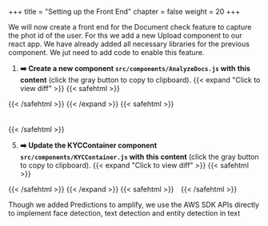 +++
title = "Setting up the Front End"
chapter = false
weight = 20
+++

We will now create a front end for the Document check feature to capture the phot id of the user. For ths we add a new Upload component to our react app. We have already added all necessary libraries for the previous component. We jut need to add code to enable this feature.

1. **➡️ Create a new component `src/components/AnalyzeDocs.js` with** <span class="clipBtn clipboard" data-clipboard-target="#id38f2d585f05ca7e07b83d9cd8093d39ac8a76c9fvideokycsrccomponentsAnalyzeDocsjs"><strong>this content</strong></span> (click the gray button to copy to clipboard). 
{{< expand "Click to view diff" >}} {{< safehtml >}}
<div id="diff-id38f2d585f05ca7e07b83d9cd8093d39ac8a76c9fvideokycsrccomponentsAnalyzeDocsjs"></div> <script type="text/template" data-diff-for="diff-id38f2d585f05ca7e07b83d9cd8093d39ac8a76c9fvideokycsrccomponentsAnalyzeDocsjs">commit 38f2d585f05ca7e07b83d9cd8093d39ac8a76c9f
Author: Sathish <sat.hariharan@gmail.com>
Date:   Thu Aug 13 15:52:01 2020 +0530

    update

diff --git a/video-kyc/src/components/AnalyzeDocs.js b/video-kyc/src/components/AnalyzeDocs.js
index e69de29..4baf754 100644
--- a/video-kyc/src/components/AnalyzeDocs.js
+++ b/video-kyc/src/components/AnalyzeDocs.js
@@ -0,0 +1,321 @@
+import React,{ useState, useEffect } from "react";
+import Webcam from "react-webcam";
+import Button from 'react-bootstrap/Button'
+import Card from "react-bootstrap/Card"
+import ProgressBar from "react-bootstrap/ProgressBar"
+import _ from 'lodash'
+import Jimp from 'jimp'
+
+import { Auth, Logger } from 'aws-amplify'
+import AWS from 'aws-sdk'
+import awsConfig from "../aws-exports"
+
+const logger = new Logger('kyc-analyze','INFO');
+AWS.config.update({region:awsConfig.aws_cognito_region});
+
+
+const videoConstraints = {
+    width: 1280,
+    height: 720,
+    facingMode: "user"
+};
+
+const side_data = [
+    {"name":"front", "description":"Show the photo page of your photo id (Aadhaar or Passport in India) to the camera"},
+    {"name":"back", "description":"Show the back of the Photo ID to the camera"}
+]  
+
+  export default ({setTabStatus, documentDetails, setDocumentDetails }) => {
+    const [side, setSide] = useState(null);
+    const [showSpinner,setShowSpinner] = useState(false);
+    const [alertMessage, setAlertMessage] = useState("You will be asked to display the front and back of photo IDs.  ");
+    const [showProgress, setShowProgress] = useState(false);
+    const [showWebcam, setShowWebcam] = useState(false);
+    const [progressValue, setProgressValue] = useState(0);
+
+    // identification state from document
+    const [gender, setGender] = useState("");
+    const [dob, setDob] = useState("");
+    const [userName, setUserName] = useState("");
+    const [documentImage, setDocumentImage] = useState("");
+    const [documentType, setDocumentType] = useState("");
+    
+
+    useEffect(() => {
+        Auth.currentCredentials().then(function(creds){
+            AWS.config.update(creds);   
+        })
+
+    },[])
+
+    useEffect(() => {
+            
+      if(side !== null)  {
+        const description = getSideDescription(side)  
+        setAlertMessage(description + ". Click button to continue =>  ")
+      }
+  
+    },[side])
+
+   
+
+    const getSideDescription = (side) => {
+        return _.find(side_data, function(gest){
+            return gest.name === side;
+        }).description
+    }
+    
+
+    const proceedToNext = () => {
+        setDocumentDetails({
+            documentType:documentType,
+            name:userName,
+            dateOfBirth:dob,
+            gender:gender,
+            userImage:documentImage
+        })
+      setTabStatus("AnalysisDetails");
+    }
+
+    const captureLabels = async (imageBuffer) => {
+        let rekognition = new AWS.Rekognition();
+        
+        logger.info("Calling rekognition face Detect")
+        let faceDetectParams = {
+            Image: {
+                Bytes:imageBuffer
+            }
+        };
+
+        let labelDetectResponse = await rekognition.detectLabels(faceDetectParams).promise();
+        if(labelDetectResponse.$response.error) {
+            setShowSpinner(false);
+            setAlertMessage(labelDetectResponse.$response.error.message)
+            return new Promise((resolve, reject) => {
+                throw new Error(labelDetectResponse.$response.error.message);
+            }) 
+        }
+        else {
+            logger.info('rekgn label', labelDetectResponse)
+            let PassportLabel = _.find(labelDetectResponse.Labels, (label) => {return (label.Name === 'Passport')})
+            let QRLabel = _.find(labelDetectResponse.Labels, (label) => {return (label.Name === 'QR Code')})
+        
+
+            if(QRLabel) {
+                setDocumentType('Aadhaar')
+            } else if (PassportLabel){
+                setDocumentType('Passport')
+            } else {
+                setDocumentType('Unknown Document Type')
+            }
+            setAlertMessage("Validated Document")
+        }
+
+        return labelDetectResponse
+    }
+
+    const captureFaceDetails = async (imageBuffer) => {
+        let rekognition = new AWS.Rekognition();
+        
+        logger.info("Calling rekognition face Detect")
+        let faceDetectParams = {
+            Attributes: [ "ALL" ],
+            Image: {
+                Bytes:imageBuffer
+            }
+        };        
+        let faceDetectResponse = await rekognition.detectFaces(faceDetectParams).promise();
+        if(faceDetectResponse.$response.error) {
+            setShowSpinner(false);
+            setAlertMessage(faceDetectResponse.$response.error.message)
+            return new Promise((resolve, reject) => {
+                throw new Error(faceDetectResponse.$response.error.message);
+            }) 
+        }
+        else {
+            logger.info('rekgn ', faceDetectResponse)
+            
+            if(faceDetectResponse.FaceDetails.length === 0){
+                // more than one face
+                return new Promise((resolve, reject) => {
+                    throw new Error("Could not recognize a face. Try again ");
+                }) 
+            }
+
+            setGender(faceDetectResponse.FaceDetails[0].Gender.Value)
+            setAlertMessage("Captured image details")
+
+            // get the bounding box
+            let imageBounds = faceDetectResponse.FaceDetails[0].BoundingBox
+            logger.info(imageBounds)
+            // crop the face and store the image
+            Jimp.read(imageBuffer, (err, image) => {
+                if (err) throw err;
+                else {
+                  
+                  image.crop(image.bitmap.width*imageBounds.Left - 15, image.bitmap.height*imageBounds.Top - 15, image.bitmap.width*imageBounds.Width + 30, image.bitmap.height*imageBounds.Height + 30)
+                    .quality(100)
+                    .getBase64(Jimp.MIME_JPEG, function (err, base64Image) {
+                        setDocumentImage(base64Image)
+                    })
+                }
+              })
+        }
+        return faceDetectResponse
+    } 
+
+    const captureTextDetails = async (image) => {
+        let rekognition = new AWS.Rekognition();
+        
+        let textDetectParams = {
+            Image: {
+                Bytes:image
+            }
+        };
+        let textDetectResponse = await rekognition.detectText(textDetectParams).promise();
+        var allText 
+        if(textDetectResponse.$response.error) {
+            setShowSpinner(false);
+            setAlertMessage(textDetectResponse.$response.error.message)
+            return new Promise((resolve, reject) => {
+                throw new Error(textDetectResponse.$response.error.message);
+            }) 
+        }
+        else {
+            let detectedLines = _.filter(textDetectResponse.TextDetections, function(item){
+                return item.Type === 'LINE' && item.Confidence > 80
+            })    
+            logger.info("Lines ", detectedLines)
+            let detectedTextMap = _.map(detectedLines,(item) => item.DetectedText)
+            allText = _.join(detectedTextMap, ' ')
+        }
+
+        let comprehend = new AWS.Comprehend();    
+        let comprehendParams = {
+            Text: allText,
+            LanguageCode: 'en' 
+          };
+        
+        let detectEntitiesResponse = await comprehend.detectEntities(comprehendParams).promise();
+        if(detectEntitiesResponse.$response.error) {
+            setShowSpinner(false);
+            setAlertMessage(detectEntitiesResponse.$response.error.message)
+        }
+        else {
+            logger.info('comprehend out', detectEntitiesResponse)
+            let filteredEntities = _.filter(detectEntitiesResponse.Entities,(entity) => entity.Score > 0.7)
+            
+            let personEntity = _.find(filteredEntities,(entity) => entity.Type === 'PERSON')
+            if(!personEntity){
+                setAlertMessage("Unable to recognize name, Try again ")
+                setProgressValue(5)
+                return new Promise((resolve, reject) => {
+                    throw new Error("Unable to recognize name, Try again ");
+                }) 
+            } else {
+                
+                setUserName(personEntity.Text)
+            }
+            
+            let dobEntity = _.find(filteredEntities,(entity) => entity.Type === 'DATE')
+            if(!dobEntity){
+                setAlertMessage("Unable to recognize date of birth, Try again ")
+                setProgressValue(5)
+                return new Promise((resolve, reject) => {
+                    throw new Error("Unable to recognize date of birth, Try again ");
+                }) 
+            } else {
+                setDob(dobEntity.Text)
+            }
+            
+            
+            setAlertMessage("Captured Document details")
+        }
+
+        return detectEntitiesResponse
+    } 
+
+
+    const requestSide = async () => {
+      
+      
+        setShowSpinner(true);
+      
+        const imageBase64String = webcamRef.current.getScreenshot({width: 800, height: 450}); 
+        const base64Image = imageBase64String.split(';base64,').pop();  
+        const binaryImg = new Buffer(base64Image, 'base64');    
+
+        try {
+
+            await captureLabels(binaryImg)
+
+            setProgressValue(40)
+
+            await captureTextDetails(binaryImg)
+
+            setProgressValue(80)
+
+            await captureFaceDetails(binaryImg)
+
+
+            setProgressValue(100)    
+            setShowSpinner(false)
+            setShowWebcam(false);
+            setAlertMessage("Document processed successfully.  ")
+            
+            
+        } catch(error){
+            setAlertMessage(error.message)
+            setProgressValue(5)
+            setShowSpinner(false)
+        }
+        
+
+        
+    }
+
+    function start_test(evt){
+      setProgressValue(5)  
+      setShowProgress(true);
+      setShowWebcam(true);
+      setSide("front")
+    }
+
+    const webcamRef = React.useRef(null);
+   
+   
+    return (
+      <>
+        <Card>
+            <Card.Header>
+                {alertMessage} 
+                {!showProgress && <Button variant="primary" onClick={start_test}>Start</Button>}
+                {progressValue === 5 && <Button variant="primary" onClick={requestSide}>Validate</Button>}
+                {progressValue === 100 && <Button variant="primary" onClick={proceedToNext}>Continue</Button>}
+            </Card.Header>
+            
+            <Card.Body>
+                {showSpinner && <div className="spinner" ></div>}
+                {showWebcam && <div className="video-padding">
+                        <Webcam
+                            audio={false}
+                            height={450}
+                            ref={webcamRef}
+                            screenshotFormat="image/jpeg"
+                            width={800}
+                            videoConst
+                            raints={videoConstraints}
+                        />
+                        
+                    </div>
+                }
+                
+                {progressValue !== 0 && showProgress &&  <div className="live-progressbar"><ProgressBar key={progressValue} now={progressValue} label={`${progressValue}%`} /></div> }
+
+            </Card.Body>
+        </Card>
+      </>
+    );
+  };
+
+  
\ No newline at end of file
</script>
{{< /safehtml >}} {{< /expand >}}
{{< safehtml >}}
<textarea id="id38f2d585f05ca7e07b83d9cd8093d39ac8a76c9fvideokycsrccomponentsAnalyzeDocsjs" style="position: relative; left: -1000px; width: 1px; height: 1px;">import React,{ useState, useEffect } from "react";
import Webcam from "react-webcam";
import Button from 'react-bootstrap/Button'
import Card from "react-bootstrap/Card"
import ProgressBar from "react-bootstrap/ProgressBar"
import _ from 'lodash'
import Jimp from 'jimp'

import { Auth, Logger } from 'aws-amplify'
import AWS from 'aws-sdk'
import awsConfig from "../aws-exports"

const logger = new Logger('kyc-analyze','INFO');
AWS.config.update({region:awsConfig.aws_cognito_region});


const videoConstraints = {
    width: 1280,
    height: 720,
    facingMode: "user"
};

const side_data = [
    {"name":"front", "description":"Show the photo page of your photo id (Aadhaar or Passport in India) to the camera"},
    {"name":"back", "description":"Show the back of the Photo ID to the camera"}
]  

  export default ({setTabStatus, documentDetails, setDocumentDetails }) => {
    const [side, setSide] = useState(null);
    const [showSpinner,setShowSpinner] = useState(false);
    const [alertMessage, setAlertMessage] = useState("You will be asked to display the front and back of photo IDs.  ");
    const [showProgress, setShowProgress] = useState(false);
    const [showWebcam, setShowWebcam] = useState(false);
    const [progressValue, setProgressValue] = useState(0);

    // identification state from document
    const [gender, setGender] = useState("");
    const [dob, setDob] = useState("");
    const [userName, setUserName] = useState("");
    const [documentImage, setDocumentImage] = useState("");
    const [documentType, setDocumentType] = useState("");
    

    useEffect(() => {
        Auth.currentCredentials().then(function(creds){
            AWS.config.update(creds);   
        })

    },[])

    useEffect(() => {
            
      if(side !== null)  {
        const description = getSideDescription(side)  
        setAlertMessage(description + ". Click button to continue =>  ")
      }
  
    },[side])

   

    const getSideDescription = (side) => {
        return _.find(side_data, function(gest){
            return gest.name === side;
        }).description
    }
    

    const proceedToNext = () => {
        setDocumentDetails({
            documentType:documentType,
            name:userName,
            dateOfBirth:dob,
            gender:gender,
            userImage:documentImage
        })
      setTabStatus("AnalysisDetails");
    }

    const captureLabels = async (imageBuffer) => {
        let rekognition = new AWS.Rekognition();
        
        logger.info("Calling rekognition face Detect")
        let faceDetectParams = {
            Image: {
                Bytes:imageBuffer
            }
        };

        let labelDetectResponse = await rekognition.detectLabels(faceDetectParams).promise();
        if(labelDetectResponse.$response.error) {
            setShowSpinner(false);
            setAlertMessage(labelDetectResponse.$response.error.message)
            return new Promise((resolve, reject) => {
                throw new Error(labelDetectResponse.$response.error.message);
            }) 
        }
        else {
            logger.info('rekgn label', labelDetectResponse)
            let PassportLabel = _.find(labelDetectResponse.Labels, (label) => {return (label.Name === 'Passport')})
            let QRLabel = _.find(labelDetectResponse.Labels, (label) => {return (label.Name === 'QR Code')})
        

            if(QRLabel) {
                setDocumentType('Aadhaar')
            } else if (PassportLabel){
                setDocumentType('Passport')
            } else {
                setDocumentType('Unknown Document Type')
            }
            setAlertMessage("Validated Document")
        }

        return labelDetectResponse
    }

    const captureFaceDetails = async (imageBuffer) => {
        let rekognition = new AWS.Rekognition();
        
        logger.info("Calling rekognition face Detect")
        let faceDetectParams = {
            Attributes: [ "ALL" ],
            Image: {
                Bytes:imageBuffer
            }
        };        
        let faceDetectResponse = await rekognition.detectFaces(faceDetectParams).promise();
        if(faceDetectResponse.$response.error) {
            setShowSpinner(false);
            setAlertMessage(faceDetectResponse.$response.error.message)
            return new Promise((resolve, reject) => {
                throw new Error(faceDetectResponse.$response.error.message);
            }) 
        }
        else {
            logger.info('rekgn ', faceDetectResponse)
            
            if(faceDetectResponse.FaceDetails.length === 0){
                // more than one face
                return new Promise((resolve, reject) => {
                    throw new Error("Could not recognize a face. Try again ");
                }) 
            }

            setGender(faceDetectResponse.FaceDetails[0].Gender.Value)
            setAlertMessage("Captured image details")

            // get the bounding box
            let imageBounds = faceDetectResponse.FaceDetails[0].BoundingBox
            logger.info(imageBounds)
            // crop the face and store the image
            Jimp.read(imageBuffer, (err, image) => {
                if (err) throw err;
                else {
                  
                  image.crop(image.bitmap.width*imageBounds.Left - 15, image.bitmap.height*imageBounds.Top - 15, image.bitmap.width*imageBounds.Width + 30, image.bitmap.height*imageBounds.Height + 30)
                    .quality(100)
                    .getBase64(Jimp.MIME_JPEG, function (err, base64Image) {
                        setDocumentImage(base64Image)
                    })
                }
              })
        }
        return faceDetectResponse
    } 

    const captureTextDetails = async (image) => {
        let rekognition = new AWS.Rekognition();
        
        let textDetectParams = {
            Image: {
                Bytes:image
            }
        };
        let textDetectResponse = await rekognition.detectText(textDetectParams).promise();
        var allText 
        if(textDetectResponse.$response.error) {
            setShowSpinner(false);
            setAlertMessage(textDetectResponse.$response.error.message)
            return new Promise((resolve, reject) => {
                throw new Error(textDetectResponse.$response.error.message);
            }) 
        }
        else {
            let detectedLines = _.filter(textDetectResponse.TextDetections, function(item){
                return item.Type === 'LINE' && item.Confidence > 80
            })    
            logger.info("Lines ", detectedLines)
            let detectedTextMap = _.map(detectedLines,(item) => item.DetectedText)
            allText = _.join(detectedTextMap, ' ')
        }

        let comprehend = new AWS.Comprehend();    
        let comprehendParams = {
            Text: allText,
            LanguageCode: 'en' 
          };
        
        let detectEntitiesResponse = await comprehend.detectEntities(comprehendParams).promise();
        if(detectEntitiesResponse.$response.error) {
            setShowSpinner(false);
            setAlertMessage(detectEntitiesResponse.$response.error.message)
        }
        else {
            logger.info('comprehend out', detectEntitiesResponse)
            let filteredEntities = _.filter(detectEntitiesResponse.Entities,(entity) => entity.Score > 0.7)
            
            let personEntity = _.find(filteredEntities,(entity) => entity.Type === 'PERSON')
            if(!personEntity){
                setAlertMessage("Unable to recognize name, Try again ")
                setProgressValue(5)
                return new Promise((resolve, reject) => {
                    throw new Error("Unable to recognize name, Try again ");
                }) 
            } else {
                
                setUserName(personEntity.Text)
            }
            
            let dobEntity = _.find(filteredEntities,(entity) => entity.Type === 'DATE')
            if(!dobEntity){
                setAlertMessage("Unable to recognize date of birth, Try again ")
                setProgressValue(5)
                return new Promise((resolve, reject) => {
                    throw new Error("Unable to recognize date of birth, Try again ");
                }) 
            } else {
                setDob(dobEntity.Text)
            }
            
            
            setAlertMessage("Captured Document details")
        }

        return detectEntitiesResponse
    } 


    const requestSide = async () => {
      
      
        setShowSpinner(true);
      
        const imageBase64String = webcamRef.current.getScreenshot({width: 800, height: 450}); 
        const base64Image = imageBase64String.split(';base64,').pop();  
        const binaryImg = new Buffer(base64Image, 'base64');    

        try {

            await captureLabels(binaryImg)

            setProgressValue(40)

            await captureTextDetails(binaryImg)

            setProgressValue(80)

            await captureFaceDetails(binaryImg)


            setProgressValue(100)    
            setShowSpinner(false)
            setShowWebcam(false);
            setAlertMessage("Document processed successfully.  ")
            
            
        } catch(error){
            setAlertMessage(error.message)
            setProgressValue(5)
            setShowSpinner(false)
        }
        

        
    }

    function start_test(evt){
      setProgressValue(5)  
      setShowProgress(true);
      setShowWebcam(true);
      setSide("front")
    }

    const webcamRef = React.useRef(null);
   
   
    return (
      <>
        <Card>
            <Card.Header>
                {alertMessage} 
                {!showProgress && <Button variant="primary" onClick={start_test}>Start</Button>}
                {progressValue === 5 && <Button variant="primary" onClick={requestSide}>Validate</Button>}
                {progressValue === 100 && <Button variant="primary" onClick={proceedToNext}>Continue</Button>}
            </Card.Header>
            
            <Card.Body>
                {showSpinner && <div className="spinner" ></div>}
                {showWebcam && <div className="video-padding">
                        <Webcam
                            audio={false}
                            height={450}
                            ref={webcamRef}
                            screenshotFormat="image/jpeg"
                            width={800}
                            videoConst
                            raints={videoConstraints}
                        />
                        
                    </div>
                }
                
                {progressValue !== 0 && showProgress &&  <div className="live-progressbar"><ProgressBar key={progressValue} now={progressValue} label={`${progressValue}%`} /></div> }

            </Card.Body>
        </Card>
      </>
    );
  };

  
</textarea>
{{< /safehtml >}}

5. **➡️ Update the KYCContainer component `src/components/KYCContainer.js` with** <span class="clipBtn clipboard" data-clipboard-target="#id8ff03f90a36340d07a0320feef1c728fed2990b9videokycsrccomponentsKYCContainerjs"><strong>this content</strong></span> (click the gray button to copy to clipboard). 
{{< expand "Click to view diff" >}} {{< safehtml >}}
<div id="diff-id8ff03f90a36340d07a0320feef1c728fed2990b9videokycsrccomponentsKYCContainerjs"></div> <script type="text/template" data-diff-for="diff-id8ff03f90a36340d07a0320feef1c728fed2990b9videokycsrccomponentsKYCContainerjs">commit 8ff03f90a36340d07a0320feef1c728fed2990b9
Author: Sathish <sat.hariharan@gmail.com>
Date:   Mon Aug 10 22:03:27 2020 +0530

    add AnalyzeDocs Component t o container

diff --git a/video-kyc/src/components/KYCContainer.js b/video-kyc/src/components/KYCContainer.js
index c1dbef3..ab847ed 100644
--- a/video-kyc/src/components/KYCContainer.js
+++ b/video-kyc/src/components/KYCContainer.js
@@ -11,6 +11,7 @@ import Jumbotron from 'react-bootstrap/Jumbotron'
 import Button from 'react-bootstrap/Button'
 
 import Liveliness from './Liveliness'
+import AnalyzeDocs from './AnalyzeDocs'
 
 
 export default () => {
@@ -76,9 +77,7 @@ export default () => {
         </Tab>
         <Tab eventKey="UploadDocs" title="Upload Documents" disabled>
             <div>
-            
-            
-            
+              <AnalyzeDocs setTabStatus={setTabStatus} setDocumentDetails={setDocumentDetails} />
             </div>
         </Tab>
         <Tab eventKey="AnalysisDetails" title="Details of Analysis" disabled>
</script>
{{< /safehtml >}} {{< /expand >}}
{{< safehtml >}}
<textarea id="id8ff03f90a36340d07a0320feef1c728fed2990b9videokycsrccomponentsKYCContainerjs" style="position: relative; left: -1000px; width: 1px; height: 1px;">import React, { useState } from 'react'

import { AmplifySignOut } from '@aws-amplify/ui-react'
import Navbar from 'react-bootstrap/Navbar'
import Container from 'react-bootstrap/Container'
import Row from 'react-bootstrap/Row'
import Col from 'react-bootstrap/Col'
import Tabs from 'react-bootstrap/Tabs'
import Tab from 'react-bootstrap/Tab'
import Jumbotron from 'react-bootstrap/Jumbotron'
import Button from 'react-bootstrap/Button'

import Liveliness from './Liveliness'
import AnalyzeDocs from './AnalyzeDocs'


export default () => {

  const [currentTabKey, setCurrentTabKey] = useState("welcome");

  const [liveTestDetails, setLiveTestDetails] = useState({});
  const [documentDetails, setDocumentDetails] = useState({});
  
  const startKyc = () => {
    setCurrentTabKey("Liveliness");

  }

  const onSelectTab = (eventkey) => {
    console.log("printing event key ",eventkey);
    setCurrentTabKey(eventkey);
  }

  const setTabStatus = (value) => {
    console.log("current tab value ", value);
    setCurrentTabKey(value);
  }
  
  
  return (
   <div>
  <Container>
  <Row>
    <Col>
    <Navbar bg="dark" variant="dark">
    <Navbar.Brand href="#"><h2 className="app-title">Video KYC</h2></Navbar.Brand>
      <span className="logout">
      <AmplifySignOut/>
      </span>
    </Navbar>
    </Col>
  </Row>
  <Row><Col><br></br></Col></Row>
  <Row>
    <Col>
    <Tabs defaultActiveKey={currentTabKey} activeKey = {currentTabKey} id="uncontrolled-tab-example" onSelect={onSelectTab}>
        <Tab eventKey="welcome" title="Welcome">
            <Jumbotron>
                <h2 className="tab-element-align">Welcome to video KYC</h2>
                <div className="tab-element-align">
                    <p>The KYC process consists of 3 simple steps. </p>
                    <ul>
                        <li>Liveliness Detection - The user will do a series of face gestures to determine whether its a live feed</li>
                        <li>Upload Documents - upload valid ID documents to use for verification.</li>
                        <li>Validation and summary</li>
                    </ul>
                </div>
                <p className="tab-button-align">
                    <Button variant="primary" onClick = {startKyc}>Start</Button>
                </p>
            </Jumbotron>
        </Tab>
        <Tab eventKey="Liveliness" title="Liveliness Test" disabled>
            <div>
                <Liveliness setTabStatus={setTabStatus} setLiveTestDetails={setLiveTestDetails} />
            </div>
        </Tab>
        <Tab eventKey="UploadDocs" title="Upload Documents" disabled>
            <div>
              <AnalyzeDocs setTabStatus={setTabStatus} setDocumentDetails={setDocumentDetails} />
            </div>
        </Tab>
        <Tab eventKey="AnalysisDetails" title="Details of Analysis" disabled>
          
        </Tab>
        </Tabs>
    </Col>
  </Row>
  </Container>
  </div>
   
   

  )
}
</textarea>
{{< /safehtml >}}


Though we added Predictions to amplify, we use the AWS SDK APIs directly to implement face detection, text detection and entity detection in text


